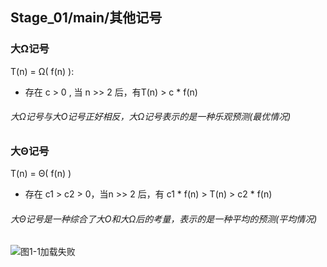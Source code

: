 ## Stage_01/main/其他记号

### 大Ω记号
T(n) = Ω( f(n) ):
* 存在 c > 0 , 当 n >> 2 后，有T(n) > c * f(n)
###### 大Ω记号与大O记号正好相反，大Ω记号表示的是一种乐观预测(最优情况)

### 大Θ记号
T(n) = Θ( f(n) )
* 存在 c1 > c2 > 0，当n >> 2 后，有 c1 * f(n) > T(n) > c2 * f(n)
###### 大Θ记号是一种综合了大O和大Ω后的考量，表示的是一种平均的预测(平均情况)

![图1-1加载失败](http://a1.qpic.cn/psb?/V123pazn0FKOtx/sy5wzruZ4NtrGIGR8X.I2TxtldyhCM4p0VEOCXl0oKQ!/m/dFQBAAAAAAAAnull&bo=YgMTAQAAAAARB0M!&rf=photolist&t=5 "图1-1")
